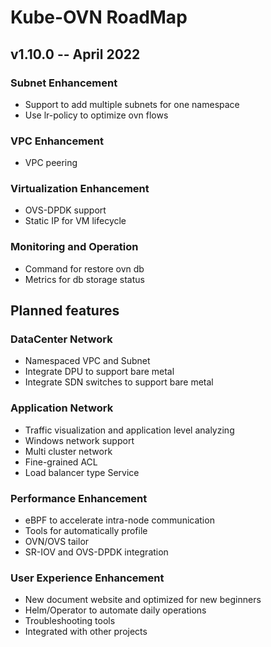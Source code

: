 # Kube-OVN RoadMap

## v1.10.0 -- April 2022

### Subnet Enhancement
- Support to add multiple subnets for one namespace
- Use lr-policy to optimize ovn flows

### VPC Enhancement
- VPC peering

### Virtualization Enhancement
- OVS-DPDK support
- Static IP for VM lifecycle

### Monitoring and Operation
- Command for restore ovn db
- Metrics for db storage status

## Planned features

### DataCenter Network
- Namespaced VPC and Subnet
- Integrate DPU to support bare metal
- Integrate SDN switches to support bare metal

### Application Network
- Traffic visualization and application level analyzing
- Windows network support
- Multi cluster network
- Fine-grained ACL
- Load balancer type Service

### Performance Enhancement
- eBPF to accelerate intra-node communication
- Tools for automatically profile
- OVN/OVS tailor
- SR-IOV and OVS-DPDK integration

### User Experience Enhancement
- New document website and optimized for new beginners
- Helm/Operator to automate daily operations
- Troubleshooting tools
- Integrated with other projects
